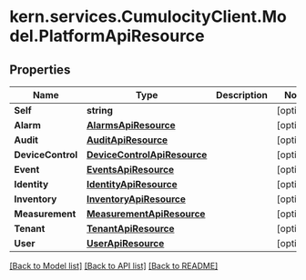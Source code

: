 
# kern.services.CumulocityClient.Model.PlatformApiResource

## Properties

Name | Type | Description | Notes
------------ | ------------- | ------------- | -------------
**Self** | **string** |  | [optional] 
**Alarm** | [**AlarmsApiResource**](AlarmsApiResource.md) |  | [optional] 
**Audit** | [**AuditApiResource**](AuditApiResource.md) |  | [optional] 
**DeviceControl** | [**DeviceControlApiResource**](DeviceControlApiResource.md) |  | [optional] 
**Event** | [**EventsApiResource**](EventsApiResource.md) |  | [optional] 
**Identity** | [**IdentityApiResource**](IdentityApiResource.md) |  | [optional] 
**Inventory** | [**InventoryApiResource**](InventoryApiResource.md) |  | [optional] 
**Measurement** | [**MeasurementApiResource**](MeasurementApiResource.md) |  | [optional] 
**Tenant** | [**TenantApiResource**](TenantApiResource.md) |  | [optional] 
**User** | [**UserApiResource**](UserApiResource.md) |  | [optional] 

[[Back to Model list]](../README.md#documentation-for-models)
[[Back to API list]](../README.md#documentation-for-api-endpoints)
[[Back to README]](../README.md)

